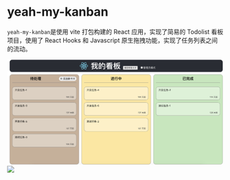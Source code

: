 # yeah-my-kanban

`yeah-my-kanban`是使用 vite 打包构建的 React 应用，实现了简易的 Todolist 看板项目，使用了 React Hooks 和 Javascript 原生拖拽功能，实现了任务列表之间的流动。

![](./img/demo1.png)
![](.//img/demo.gif)
